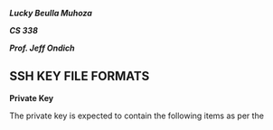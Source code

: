 ***Lucky Beulla Muhoza***

***CS 338***

***Prof. Jeff Ondich***

## SSH KEY FILE FORMATS ##
**Private Key** 

The private key is expected to contain the following items as per the 
